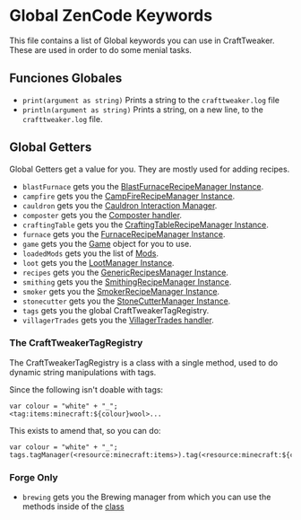 # Global ZenCode Keywords

This file contains a list of Global keywords you can use in CraftTweaker. These are used in order to do some menial tasks.

## Funciones Globales

- `print(argument as string)` Prints a string to the `crafttweaker.log` file
- `println(argument as string)` Prints a string, on a new line, to the `crafttweaker.log` file.

## Global Getters

Global Getters get a value for you. They are mostly used for adding recipes.

- `blastFurnace` gets you the [BlastFurnaceRecipeManager Instance](/vanilla/api/recipe/manager/BlastFurnaceRecipeManager).
- `campfire` gets you the [CampFireRecipeManager Instance](/vanilla/api/recipe/manager/CampFireRecipeManager).
- `cauldron` gets you the [Cauldron Interaction Manager](/vanilla/api/misc/Cauldron).
- `composter` gets you the [Composter handler](/vanilla/api/recipe/manager/CraftingTableRecipeManager).
- `craftingTable` gets you the [CraftingTableRecipeManager Instance](/vanilla/api/misc/Composter).
- `furnace` gets you the [FurnaceRecipeManager Instance](/vanilla/api/recipe/manager/FurnaceRecipeManager).
- `game` gets you the [Game](/vanilla/api/game/Game) object for you to use.
- `loadedMods` gets you the list of [Mods](/vanilla/api/mod/Mods).
- `loot` gets you the [LootManager Instance](/vanilla/api/loot/LootManager).
- `recipes` gets you the [GenericRecipesManager Instance](/vanilla/api/recipe/manager/GenericRecipesManager).
- `smithing` gets you the [SmithingRecipeManager Instance](/vanilla/api/recipe/manager/SmithingRecipeManager).
- `smoker` gets you the [SmokerRecipeManager Instance](/vanilla/api/recipe/manager/SmokerRecipeManager).
- `stonecutter` gets you the [StoneCutterManager Instance](/vanilla/api/recipe/manager/StoneCutterManager).
- `tags` gets you the global CraftTweakerTagRegistry.
- `villagerTrades` gets you the [VillagerTrades handler](/vanilla/api/villager/VillagerTrades).

### The CraftTweakerTagRegistry

The CraftTweakerTagRegistry is a class with a single method, used to do dynamic string manipulations with tags.

Since the following isn't doable with tags:

```zenscript
var colour = "white" + "_";
<tag:items:minecraft:${colour}wool>...
```

This exists to amend that, so you can do:

```zenscript
var colour = "white" + "_";
tags.tagManager(<resource:minecraft:items>).tag(<resource:minecraft:${colour}wool>)
```


### Forge Only

- `brewing` gets you the Brewing manager from which you can use the methods inside of the [class](/forge/api/recipe/brewing/Brewing)